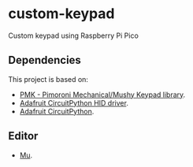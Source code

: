 # custom-keypad
Custom keypad using Raspberry Pi Pico

## Dependencies
This project is based on:
- [PMK - Pimoroni Mechanical/Mushy Keypad library](https://github.com/pimoroni/pmk-circuitpython).
- [Adafruit CircuitPython HID driver](https://github.com/adafruit/Adafruit_CircuitPython_HID).
- [Adafruit CircuitPython](https://github.com/adafruit/circuitpython).

## Editor
- [Mu](https://codewith.mu/en/).